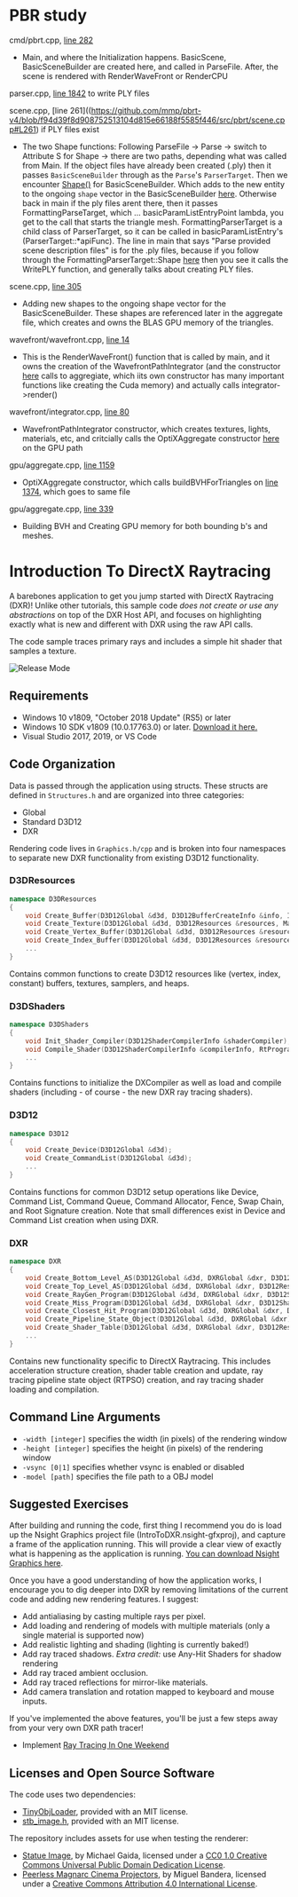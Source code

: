 # PBR study
cmd/pbrt.cpp, [line 282](https://github.com/mmp/pbrt-v4/blob/f94d39f8d908752513104d815e66188f5585f446/src/pbrt/cmd/pbrt.cpp#L282)

* Main, and where the Initialization happens. BasicScene, BasicSceneBuilder are created here, and called in ParseFile. After, the scene is rendered with RenderWaveFront or RenderCPU


parser.cpp, [line 1842](https://github.com/mmp/pbrt-v4/blob/f94d39f8d908752513104d815e66188f5585f446/src/pbrt/parser.cpp#L1842) to write PLY files

scene.cpp, [line 261]((https://github.com/mmp/pbrt-v4/blob/f94d39f8d908752513104d815e66188f5585f446/src/pbrt/scene.cpp#L261) if PLY files exist

* The two Shape functions: Following ParseFile -> Parse -> switch to Attribute S for Shape -> there are two paths, depending what was called from Main. If the object files have already been created (.ply) then it passes `BasicSceneBuilder` through as the `Parse`'s `ParserTarget`. Then we encounter [Shape()](https://github.com/mmp/pbrt-v4/blob/f94d39f8d908752513104d815e66188f5585f446/src/pbrt/scene.cpp#L261) for BasicSceneBuilder. Which adds to the new entity to the ongoing `shape` vector in the BasicSceneBuilder [here](https://github.com/mmp/pbrt-v4/blob/f94d39f8d908752513104d815e66188f5585f446/src/pbrt/scene.cpp#L305).  Otherwise back in main if the ply files arent there, then it passes FormattingParseTarget, which ... basicParamListEntryPoint lambda, you get to the call that starts the triangle mesh. FormattingParserTarget is a child class of ParserTarget, so it can be called in basicParamListEntry's (ParserTarget::*apiFunc). The line in main that says "Parse provided scene description files" is for the .ply files, because if you follow through the FormattingParserTarget::Shape [here](https://github.com/mmp/pbrt-v4/blob/f94d39f8d908752513104d815e66188f5585f446/src/pbrt/parser.cpp#L1843) then you see it calls the WritePLY function, and generally talks about creating PLY files. 

scene.cpp, [line 305](https://github.com/mmp/pbrt-v4/blob/f94d39f8d908752513104d815e66188f5585f446/src/pbrt/scene.cpp#L305) 

* Adding new shapes to the ongoing shape vector for the BasicSceneBuilder. These shapes are referenced later in the aggregate file, which creates and owns the BLAS GPU memory of the triangles.

wavefront/wavefront.cpp, [line 14](https://github.com/mmp/pbrt-v4/blob/f94d39f8d908752513104d815e66188f5585f446/src/pbrt/wavefront/wavefront.cpp#L14)

* This is the RenderWaveFront() function that is called by main, and it owns the creation of the WavefrontPathIntegrator (and the constructor [here](https://github.com/mmp/pbrt-v4/blob/f94d39f8d908752513104d815e66188f5585f446/src/pbrt/wavefront/integrator.cpp#L80) calls to aggregiate, which iits own constructor has many important functions like creating the Cuda memory) and actually calls integrator->render()

wavefront/integrator.cpp, [line 80](https://github.com/mmp/pbrt-v4/blob/f94d39f8d908752513104d815e66188f5585f446/src/pbrt/wavefront/integrator.cpp#L80)

* WavefrontPathIntegrator constructor, which creates textures, lights, materials, etc, and critcially calls the OptiXAggregate constructor [here](https://github.com/mmp/pbrt-v4/blob/f94d39f8d908752513104d815e66188f5585f446/src/pbrt/wavefront/integrator.cpp#L162) on the GPU path

gpu/aggregate.cpp, [line 1159](https://github.com/mmp/pbrt-v4/blob/f94d39f8d908752513104d815e66188f5585f446/src/pbrt/gpu/aggregate.cpp#L1159)

* OptiXAggregate constructor, which calls buildBVHForTriangles on [line 1374](https://github.com/mmp/pbrt-v4/blob/f94d39f8d908752513104d815e66188f5585f446/src/pbrt/gpu/aggregate.cpp#L1374), which goes to same file

gpu/aggregate.cpp, [line 339](https://github.com/mmp/pbrt-v4/blob/f94d39f8d908752513104d815e66188f5585f446/src/pbrt/gpu/aggregate.cpp#L339)

* Building BVH and Creating GPU memory for both bounding b's and meshes. 






# Introduction To DirectX Raytracing

A barebones application to get you jump started with DirectX Raytracing (DXR)! Unlike other tutorials, this sample code _does not create or use any abstractions_ on top of the DXR Host API, and focuses on highlighting exactly what is new and different with DXR using the raw API calls. 

The code sample traces primary rays and includes a simple hit shader that samples a texture. 

![Release Mode](https://github.com/acmarrs/IntroToDXR/blob/master/IntroToDXR.png "Release Mode Output")

## Requirements

* Windows 10 v1809, "October 2018 Update" (RS5) or later
* Windows 10 SDK v1809 (10.0.17763.0) or later. [Download it here.](https://developer.microsoft.com/en-us/windows/downloads/sdk-archive) 
* Visual Studio 2017, 2019, or VS Code

## Code Organization

Data is passed through the application using structs. These structs are defined in `Structures.h` and are organized into three categories: 

* Global
* Standard D3D12
* DXR


Rendering code lives in `Graphics.h/cpp` and is broken into four namespaces to separate new DXR functionality from existing D3D12 functionality. 

### D3DResources
```c++
namespace D3DResources 
{
	void Create_Buffer(D3D12Global &d3d, D3D12BufferCreateInfo &info, ID3D12Resource** ppResource);
	void Create_Texture(D3D12Global &d3d, D3D12Resources &resources, Material &material);
	void Create_Vertex_Buffer(D3D12Global &d3d, D3D12Resources &resources, Model &model);
	void Create_Index_Buffer(D3D12Global &d3d, D3D12Resources &resources, Model &model);
	...
}
```
Contains common functions to create D3D12 resources like (vertex, index, constant) buffers, textures, samplers, and heaps.  


### D3DShaders
```c++
namespace D3DShaders 
{
	void Init_Shader_Compiler(D3D12ShaderCompilerInfo &shaderCompiler);
	void Compile_Shader(D3D12ShaderCompilerInfo &compilerInfo, RtProgram &program);
	...
}
```
Contains functions to initialize the DXCompiler as well as load and compile shaders (including - of course - the new DXR ray tracing shaders).

### D3D12
```c++
namespace D3D12 
{	
	void Create_Device(D3D12Global &d3d);
	void Create_CommandList(D3D12Global &d3d);
	...
}
```
Contains functions for common D3D12 setup operations like Device, Command List, Command Queue, Command Allocator, Fence, Swap Chain, and Root Signature creation. Note that small differences exist in Device and Command List creation when using DXR.

### DXR
```c++
namespace DXR
{
	void Create_Bottom_Level_AS(D3D12Global &d3d, DXRGlobal &dxr, D3D12Resources &resources, Model &model);
	void Create_Top_Level_AS(D3D12Global &d3d, DXRGlobal &dxr, D3D12Resources &resources);
	void Create_RayGen_Program(D3D12Global &d3d, DXRGlobal &dxr, D3D12ShaderCompilerInfo &shaderCompiler);
	void Create_Miss_Program(D3D12Global &d3d, DXRGlobal &dxr, D3D12ShaderCompilerInfo &shaderCompiler);
	void Create_Closest_Hit_Program(D3D12Global &d3d, DXRGlobal &dxr, D3D12ShaderCompilerInfo &shaderCompiler);
	void Create_Pipeline_State_Object(D3D12Global &d3d, DXRGlobal &dxr);
	void Create_Shader_Table(D3D12Global &d3d, DXRGlobal &dxr, D3D12Resources &resources);	
	...
}
```
Contains new functionality specific to DirectX Raytracing. This includes acceleration structure creation, shader table creation and update, ray tracing pipeline state object (RTPSO) creation, and ray tracing shader loading and compilation. 

## Command Line Arguments

* `-width [integer]` specifies the width (in pixels) of the rendering window
* `-height [integer]` specifies the height (in pixels) of the rendering window
* `-vsync [0|1]` specifies whether vsync is enabled or disabled
* `-model [path]` specifies the file path to a OBJ model

## Suggested Exercises
After building and running the code, first thing I recommend you do is load up the Nsight Graphics project file (IntroToDXR.nsight-gfxproj), and capture a frame of the application running. This will provide a clear view of exactly what is happening as the application is running. [You can download Nsight Graphics here](https://developer.nvidia.com/nsight-graphics).

Once you have a good understanding of how the application works, I encourage you to dig deeper into DXR by removing limitations of the current code and adding new rendering features. I suggest:

* Add antialiasing by casting multiple rays per pixel.
* Add loading and rendering of models with multiple materials (only a single material is supported now)
* Add realistic lighting and shading (lighting is currently baked!)
* Add ray traced shadows. _Extra credit:_ use Any-Hit Shaders for shadow rendering
* Add ray traced ambient occlusion.
* Add ray traced reflections for mirror-like materials.
* Add camera translation and rotation mapped to keyboard and mouse inputs.

If you've implemented the above features, you'll be just a few steps away from your very own DXR path tracer!

* Implement [Ray Tracing In One Weekend](https://www.amazon.com/Ray-Tracing-Weekend-Minibooks-Book-ebook/dp/B01B5AODD8/ref=sr_1_1?ie=UTF8&qid=1540494705&sr=8-1&keywords=ray+tracing+in+one+weekend)

## Licenses and Open Source Software

The code uses two dependencies:
* [TinyObjLoader](https://github.com/syoyo/tinyobjloader-c/blob/master/README.md), provided with an MIT license. 
* [stb_image.h](https://github.com/nothings/stb/blob/master/stb_image.h), provided with an MIT license.

The repository includes assets for use when testing the renderer:
* [Statue Image](https://pixabay.com/en/statue-sculpture-figure-1275469/), by Michael Gaida, licensed under a [CC0 1.0 Creative Commons Universal Public Domain Dedication License](https://creativecommons.org/publicdomain/zero/1.0/deed.en). 
* [Peerless Magnarc Cinema Projectors](https://sketchfab.com/models/62046af7d4f84b4ebe01d44f54970bc1), by Miguel Bandera, licensed under a [Creative Commons Attribution 4.0 International License](https://creativecommons.org/licenses/by/4.0/). 

